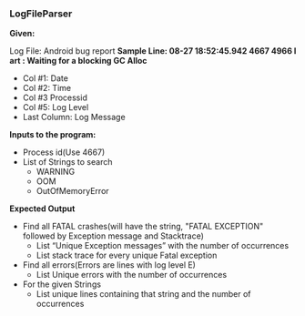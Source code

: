 ### LogFileParser


**Given:**

Log File: Android bug report
**Sample Line: 08-27 18:52:45.942  4667  4966 I art     : Waiting for a blocking GC Alloc**
- Col #1: Date
- Col #2: Time
- Col #3 Processid
- Col #5: Log Level
- Last Column: Log Message

**Inputs to the program:**

- Process id(Use 4667)
- List of Strings to search
  - WARNING
  - OOM
  - OutOfMemoryError


**Expected Output**

- Find all FATAL crashes(will have the string, "FATAL EXCEPTION" followed by Exception message and Stacktrace)
  - List “Unique Exception messages” with the number of occurrences
  - List stack trace for every unique Fatal exception
- Find all errors(Errors are lines with log level E)
  - List Unique errors with the number of occurrences
- For the given Strings
  - List unique lines containing that string and the number of occurrences
